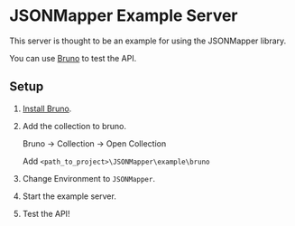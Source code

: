 # JSONMapper Example Server

This server is thought to be an example for using the JSONMapper library.

You can use [Bruno](https://www.usebruno.com/) to test the API.


## Setup

1. [Install Bruno](https://www.usebruno.com/downloads).

2. Add the collection to bruno.

    Bruno -> Collection -> Open Collection
    
    Add `<path_to_project>\JSONMapper\example\bruno`

3. Change Environment to `JSONMapper`.

4. Start the example server.

5. Test the API!